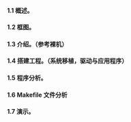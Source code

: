 #### 1.1 概述。

#### 1.2 框图。

#### 1.3 介绍。（参考裸机）

#### 1.4 搭建工程。（系统移植，驱动与应用程序）

#### 1.5 程序分析。

#### 1.6 Makefile 文件分析

#### 1.7 演示。

